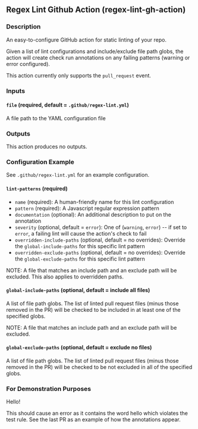 ## Regex Lint Github Action (regex-lint-gh-action)

### Description

An easy-to-configure GitHub action for static linting of your repo.

Given a list of lint configurations and include/exclude file path globs, the action will create check run annotations on any failing patterns (warning or error configured).

This action currently only supports the `pull_request` event.

### Inputs

#### `file` (required, default = `.github/regex-lint.yml`)

A file path to the YAML configuration file

### Outputs

This action produces no outputs.

### Configuration Example

See `.github/regex-lint.yml` for an example configuration.

#### `lint-patterns` (required)

- `name` (required): A human-friendly name for this lint configuration
- `pattern` (required): A Javascript regular expression pattern
- `documentation` (optional): An additional description to put on the annotation
- `severity` (optional, default = `error`): One of (`warning`, `error`) -- if set to `error`, a failing lint will cause the action's check to fail
- `overridden-include-paths` (optional, default = no overrides): Override the `global-include-paths` for this specific lint pattern
- `overridden-exclude-paths` (optional, default = no overrides): Override the `global-exclude-paths` for this specific lint pattern

NOTE: A file that matches an include path and an exclude path will be excluded. This also applies to overridden paths.

#### `global-include-paths` (optional, default = include all files)

A list of file path globs. The list of linted pull request files (minus those removed in the PR) will be checked to be included in at least one of the specified globs.

NOTE: A file that matches an include path and an exclude path will be excluded.

#### `global-exclude-paths` (optional, default = exclude no files)

A list of file path globs. The list of linted pull request files (minus those removed in the PR) will be checked to be not excluded in all of the specified globs.

### For Demonstration Purposes

Hello!

This should cause an error as it contains the word hello which violates the test rule. See the last PR as an example of how the annotations appear.
